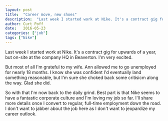 ```yaml
---
layout: post
title:  "Career move, new shoes"
description:  "Last week I started work at Nike. It's a contract gig for upwards of a year, but on-site at the company HQ in Beaverton. I'm very excited."
author: Curt Poff
date:   2016-05-23
categories: ["job"]
tags: ["Nike"]
---
```


Last week I started work at Nike. It's a contract gig for upwards of a year, but on-site at the company HQ in Beaverton. I'm very excited. 

<!--more-->

But most of all I'm grateful to my wife. Ann allowed me to go unemployed for nearly 18 months. I know she was confident I'd eventually land something reasonable, but I'm sure she choked back some critisicm along the way. Glad she did.

So with that I'm now back to the daily grind. Best part is that Nike seems to have a fantastic corporate culture and I'm loving my job so far. I'll share more details once I convert to regular, full-time employment down the road. I don't want to jabber about the job here as I don't want to jeopardize my career outlook.
